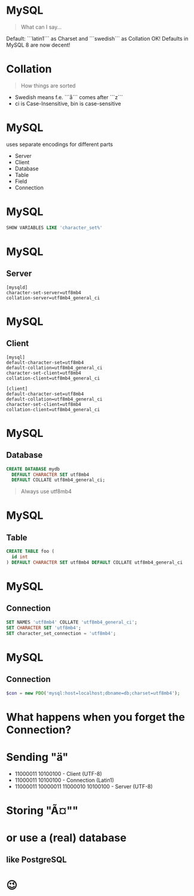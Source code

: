 # MySQL



> What can I say…

<!-- .element: class="fragment"-->Default: ```latin1``` as Charset and ```swedish``` as Collation

<!-- .element: class="fragment"-->OK! Defaults in MySQL 8 are now decent! 



# Collation

> How things are sorted

* <!-- .element: class="fragment"-->Swedish means f.e. ```å``` comes after ```z```
* <!-- .element: class="fragment"-->ci is Case-Insensitive, bin is case-sensitive



# MySQL

uses separate encodings for different parts

* <!-- .element: class="fragment"-->Server
* <!-- .element: class="fragment"-->Client
* <!-- .element: class="fragment"-->Database
* <!-- .element: class="fragment"-->Table
* <!-- .element: class="fragment"-->Field
* <!-- .element: class="fragment"-->Connection



# MySQL

```sql
SHOW VARIABLES LIKE 'character_set%'
```



# MySQL

## Server

```config
[mysqld]
character-set-server=utf8mb4
collation-server=utf8mb4_general_ci
```



# MySQL

## Client

```config
[mysql]
default-character-set=utf8mb4
default-collation=utf8mb4_general_ci
character-set-client=utf8mb4
collation-client=utf8mb4_general_ci

[client]
default-character-set=utf8mb4
default-collation=utf8mb4_general_ci
character-set-client=utf8mb4
collation-client=utf8mb4_general_ci
```



# MySQL

## Database

```sql
CREATE DATABASE mydb
  DEFAULT CHARACTER SET utf8mb4
  DEFAULT COLLATE utf8mb4_general_ci;
```

> Always use utf8mb4



# MySQL

## Table

```sql
CREATE TABLE foo (
  id int
) DEFAULT CHARACTER SET utf8mb4 DEFAULT COLLATE utf8mb4_general_ci
```



# MySQL

## Connection

```sql
SET NAMES 'utf8mb4' COLLATE 'utf8mb4_general_ci';
SET CHARACTER SET 'utf8mb4';
SET character_set_connection = 'utf8mb4';
```



# MySQL

## Connection

```php
$con = new PDO('mysql:host=localhost;dbname=db;charset=utf8mb4');
```




# What happens when you forget the Connection?



# Sending "**ä**"

* <!-- .element: class="fragment"-->11000011 10100100 - Client (UTF-8)
* <!-- .element: class="fragment"-->11000011 10100100 - Connection (Latin1)
* <!-- .element: class="fragment"-->11000011 10000011 11000010 10100100 - Server (UTF-8)

# <!-- .element: class="fragment"-->Storing "**Ã¤**""



# or use a (real) database
## like PostgreSQL

# 😉
